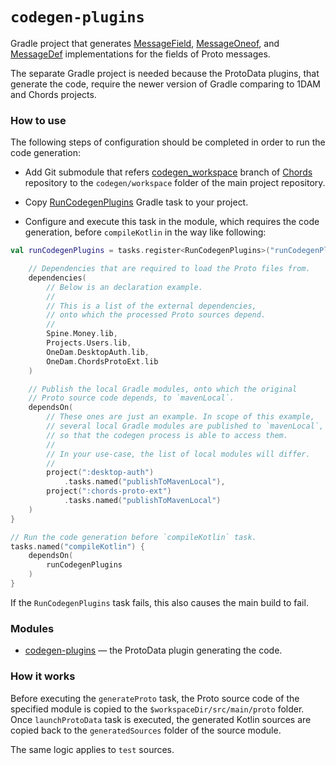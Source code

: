# `codegen-plugins`

Gradle project that generates
[MessageField](codegen/runtime/src/main/kotlin/io/spine/chords/runtime/MessageField.kt),
[MessageOneof](codegen/runtime/src/main/kotlin/io/spine/chords/runtime/MessageOneof.kt),
and [MessageDef](codegen/runtime/src/main/kotlin/io/spine/chords/runtime/MessageDef.kt)
implementations for the fields of Proto messages.

The separate Gradle project is needed because the ProtoData plugins, 
that generate the code, require the newer version of Gradle 
comparing to 1DAM and Chords projects.

### How to use

The following steps of configuration should be completed in order 
to run the code generation:

* Add Git submodule that refers
  [codegen_workspace](https://github.com/SpineEventEngine/Chords/tree/codegen_workspace) 
  branch of [Chords](https://github.com/SpineEventEngine/Chords) repository 
  to the `codegen/workspace` folder of the main project repository.

* Copy [RunCodegenPlugins](buildSrc/src/main/kotlin/io/spine/internal/gradle/RunCodegenPlugins.kt) 
Gradle task to your project.

* Configure and execute this task in the module, which requires the code generation,
before `compileKotlin` in the way like following:

```kotlin
val runCodegenPlugins = tasks.register<RunCodegenPlugins>("runCodegenPlugins") {

    // Dependencies that are required to load the Proto files from.
    dependencies(
        // Below is an declaration example.
        //
        // This is a list of the external dependencies,
        // onto which the processed Proto sources depend.
        //
        Spine.Money.lib,
        Projects.Users.lib,
        OneDam.DesktopAuth.lib,
        OneDam.ChordsProtoExt.lib
    )

    // Publish the local Gradle modules, onto which the original 
    // Proto source code depends, to `mavenLocal`.
    dependsOn(
        // These ones are just an example. In scope of this example,
        // several local Gradle modules are published to `mavenLocal`,
        // so that the codegen process is able to access them.
        //
        // In your use-case, the list of local modules will differ.
        //
        project(":desktop-auth")
            .tasks.named("publishToMavenLocal"),
        project(":chords-proto-ext")
            .tasks.named("publishToMavenLocal")
    )
}

// Run the code generation before `compileKotlin` task.
tasks.named("compileKotlin") {
    dependsOn(
        runCodegenPlugins
    )
}
```

If the `RunCodegenPlugins` task fails, this also causes the main build to fail.

### Modules

* [codegen-plugins](codegen-plugins) — the ProtoData plugin generating the code.

### How it works

Before executing the `generateProto` task, the Proto source code 
of the specified module is copied to the `$workspaceDir/src/main/proto` folder.
Once `launchProtoData` task is executed, the generated Kotlin sources
are copied back to the `generatedSources` folder of the source module.

The same logic applies to `test` sources.
